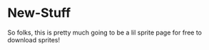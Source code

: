 # New-Stuff
So folks, this is pretty much going to be a lil sprite page for free to download sprites!

